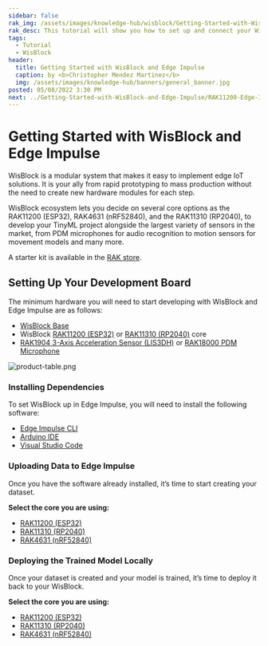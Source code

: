 ```yaml
---
sidebar: false
rak_img: /assets/images/knowledge-hub/wisblock/Getting-Started-with-WisBlock-and-Edge-Impulse/wisblock-edgeimpulse.jpg
rak_desc: This tutorial will show you how to set up and connect your WisBlock to Edge Impulse, which includes but is not limited to RAK11310, RAK4631, and RAK11200.
tags:
  - Tutorial
  - WisBlock
header:
  title: Getting Started with WisBlock and Edge Impulse
  caption: by <b>Christopher Mendez Martinez</b>
  img: /assets/images/knowledge-hub/banners/general_banner.jpg
posted: 05/08/2022 3:30 PM
next: ../Getting-Started-with-WisBlock-and-Edge-Impulse/RAK11200-Edge-Impulse-Guide/
---
```



# Getting Started with WisBlock and Edge Impulse

WisBlock is a modular system that makes it easy to implement edge IoT solutions. It is your ally from rapid prototyping to mass production without the need to create new hardware modules for each step. 

WisBlock ecosystem lets you decide on several core options as the RAK11200 (ESP32), RAK4631 (nRF52840), and the RAK11310 (RP2040), to develop your TinyML project alongside the largest variety of sensors in the market, from PDM microphones for audio recognition to motion sensors for movement models and many more. 

A starter kit is available in the [RAK store](https://store.rakwireless.com/products/wisblock-starter-kit?variant=41786596720838).

## Setting Up Your Development Board

<rk-img
  src="/assets/images/knowledge-hub/wisblock/Getting-Started-with-WisBlock-and-Edge-Impulse/development-board.png"
  width="80%"
  caption="WisBlock Ecosystem"
/>

The minimum hardware you will need to start developing with WisBlock and Edge Impulse are as follows:

- [WisBlock Base](https://store.rakwireless.com/products/rak19007-wisblock-base-board-2nd-gen?utm_source=RAK19007&utm_medium=Document&utm_campaign=BuyFromStore)
- WisBlock [RAK11200 (ESP32)](https://store.rakwireless.com/products/wiscore-esp32-module-rak11200?utm_source=WisBlockRAK11200&utm_medium=Document&utm_campaign=BuyFromStore) or [RAK11310 (RP2040)](https://store.rakwireless.com/collections/wisblock-core/products/rak11310-wisblock-lpwan-module?utm_source=RAK11310WisBlockCoreModule&utm_medium=Document&utm_campaign=BuyFromStore) core
- [RAK1904 3-Axis Acceleration Sensor (LIS3DH)](https://store.rakwireless.com/products/rak1904-lis3dh-3-axis-acceleration-sensor?utm_source=RAK1904&utm_medium=Document&utm_campaign=BuyFromStore) or [RAK18000 PDM Microphone](https://store.rakwireless.com/products/wisblock-microphone-module-rak18000?utm_source=WisBlockRAK18000&utm_medium=Document&utm_campaign=BuyFromStore)


![product-table.png](/assets/images/knowledge-hub/wisblock/Getting-Started-with-WisBlock-and-Edge-Impulse/product-table.png)

### Installing Dependencies

To set WisBlock up in Edge Impulse, you will need to install the following software:

- [Edge Impulse CLI](https://docs.edgeimpulse.com/docs/edge-impulse-cli/cli-installation)
- [Arduino IDE](https://www.arduino.cc/en/software)
- [Visual Studio Code](https://code.visualstudio.com/)

### Uploading Data to Edge Impulse

Once you have the software already installed, it’s time to start creating your dataset. 

<b> Select the core you are using: </b>

- [RAK11200 (ESP32)](/Knowledge-Hub/Learn/Getting-Started-with-WisBlock-and-Edge-Impulse/RAK11200-Edge-Impulse-Guide/#rak11200-edge-impulse-guide)
- [RAK11310 (RP2040)](/Knowledge-Hub/Learn/Getting-Started-with-WisBlock-and-Edge-Impulse/RAK11310-Edge-Impulse-Guide/#rak11310-edge-impulse-guide)
- [RAK4631 (nRF52840)](/Knowledge-Hub/Learn/Getting-Started-with-WisBlock-and-Edge-Impulse/RAK4631-Edge-Impulse-Guide/#rak4631-edge-impulse-guide)


### Deploying the Trained Model Locally

Once your dataset is created and your model is trained, it’s time to deploy it back to your WisBlock.

<b> Select the core you are using: </b>

- [RAK11200 (ESP32)](/Knowledge-Hub/Learn/Getting-Started-with-WisBlock-and-Edge-Impulse/RAK11200-Edge-Impulse-Guide/#rak11200-trained-model-deployment)
- [RAK11310 (RP2040)](/Knowledge-Hub/Learn/Getting-Started-with-WisBlock-and-Edge-Impulse/RAK11310-Edge-Impulse-Guide/#rak11310-trained-model-deployment)
- [RAK4631 (nRF52840)](/Knowledge-Hub/Learn/Getting-Started-with-WisBlock-and-Edge-Impulse/RAK4631-Edge-Impulse-Guide/#rak4631-trained-model-deployment)



